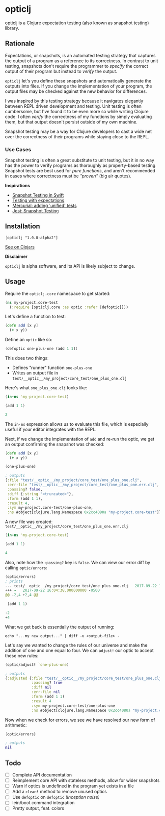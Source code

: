 # opticlj

opticlj is a Clojure expectation testing (also known as snapshot testing)
library.

## Rationale

Expectations, or snapshots, is an automated testing strategy that captures the
output of a program as a reference to its correctness. In contrast to unit
testing, snapshots don't require the programmer to _specify_ the correct output
of their program but instead to _verify_ the output.

`opticlj` let's you define these snapshots and automatically generate the
outputs into files. If you change the implementation of your program, the output
files may be checked against the new behavior for differences.

I was inspired by this testing strategy because it navigates elegantly between
REPL driven development and testing. Unit testing is often cumbersome, but I've
found it to be even more so while writing Clojure code: I often _verify_ the
correctness of my functions by simply evaluating them, but that output doesn't
persist outside of my own machine.

Snapshot testing may be a way for Clojure developers to cast a wide net over
the correctness of their programs while staying close to the REPL.

### Use Cases

Snapshot testing is often a great substitute to unit testing, but it in no way
has the power to verify programs as thoroughly as property-based testing.
Snapshot tests are best used for _pure functions_, and aren't recommended in
cases where correctness must be _"proven"_ (big air quotes).

**Inspirations**

- [Snapshot Testing in Swift](http://www.stephencelis.com/2017/09/snapshot-testing-in-swift)
- [Testing with expectations](https://blog.janestreet.com/testing-with-expectations/)
- [Mercurial: adding 'unified' tests](https://www.selenic.com/blog/?p=663)
- [Jest: Snapshot Testing](https://facebook.github.io/jest/docs/en/snapshot-testing.html)

## Installation

```
[opticlj "1.0.0-alpha2"]
```

[See on Clojars](https://clojars.org/opticlj)


**Disclaimer**

`opticlj` is alpha software, and its API is likely subject to change.

## Usage

Require the `opticlj.core` namespace to get started:

```clj
(ns my-project.core-test
  (:require [opticlj.core :as optic :refer [defoptic]]))
```

Let's define a function to test:

```clj
(defn add [x y]
  (+ x y))
```

Define an `optic` like so:

```clj
(defoptic one-plus-one (add 1 1))
```

This does two things:

- Defines "runner" function `one-plus-one`
- Writes an output file in `test/__optic__/my_project/core_test/one_plus_one.clj`

Here's what `one_plus_one.clj` looks like:

```clj
(in-ns 'my-project.core-test)

(add 1 1)

2
```

The `in-ns` expression allows us to evaluate this file, which is especially
useful if your editor integrates with the REPL.

Next, if we change the implementation of `add` and re-run the optic, we get an
output confirming the snapshot was checked:

```clj
(defn add [x y]
  (+ x y))

(one-plus-one)

; outputs
{:file "test/__optic__/my_project/core_test/one_plus_one.clj",
 :err-file "test/__optic__/my_project/core_test/one_plus_one.err.clj",
 :passing? false,
 :diff {:string "<truncated>"},
 :form (add 1 1),
 :result 4,
 :sym my-project.core-test/one-plus-one,
 :ns #object[clojure.lang.Namespace 0x2cc4080a "my-project.core-test"]}
```

A new file was created: `test/__optic__/my_project/core_test/one_plus_one.err.clj`

```clj
(in-ns 'my-project.core-test)

(add 1 1)

4
```

Also, note how the `:passing?` key is `false`. We can view our error diff by
calling `optic/errors`:

```clj
(optic/errors)
; prints
--- test/__optic__/my_project/core_test/one_plus_one.clj   2017-09-22 16:03:38.000000000 -0500
+++ -   2017-09-22 16:04:38.000000000 -0500
@@ -2,4 +2,4 @@

 (add 1 1)

-2
+4
```

What we get back is essentially the output of running:

```
echo "...my new output..." | diff -u <output-file> -
```

Let's say we wanted to change the rules of our universe and make the addition
of one and one equal to four. We can `adjust!` our optic to accept these new rules:

```clj
(optic/adjust! `one-plus-one)

; outputs
{:adjusted {:file "test/__optic__/my_project/core_test/one_plus_one.clj"
            :passing? true
            :diff nil
            :err-file nil
            :form (add 1 1)
            :result 4
            :sym my-project.core-test/one-plus-one
            :ns #object[clojure.lang.Namespace 0x2cc4080a "my-project.core-test"]}}
```

Now when we check for errors, we see we have resolved our new form of arithmetic:

```clj
(optic/errors)

; outputs
nil
```

## Todo

- [ ] Complete API documentation
- [ ] Reimplement core API with stateless methods, allow for wider snapshots
- [ ] Warn if optics is undefined in the program yet exists in a file
- [ ] Add a `clean!` method to remove unused optics
- [ ] Use `defoptic` on `defoptic` _(Inception noise)_
- [ ] lein/boot command integration
- [ ] Pretty output, feat. colors
